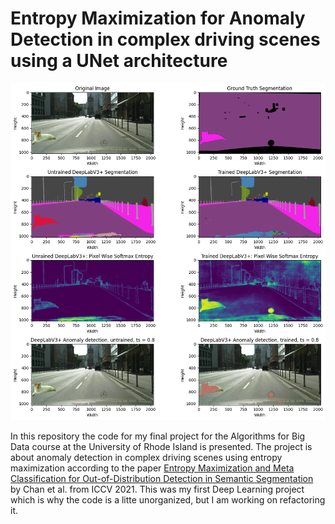 # Entropy Maximization for Anomaly Detection in complex driving scenes using a UNet architecture
![](DeepLab_FS_1.png)

In this repository the code for my final project for the Algorithms for Big Data course at the University of Rhode Island is presented. 
The project is about anomaly detection in complex driving scenes using entropy maximization according to the paper [Entropy Maximization and Meta Classification for Out-of-Distribution Detection in Semantic Segmentation](https://openaccess.thecvf.com/content/ICCV2021/html/Chan_Entropy_Maximization_and_Meta_Classification_for_Out-of-Distribution_Detection_in_Semantic_ICCV_2021_paper.html?ref=https://githubhelp.com)
by Chan et al. from ICCV 2021. This was my first Deep Learning project which is why the code is a litte unorganized, but I am working on refactoring it. 

